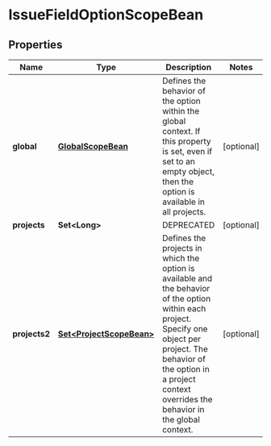 

# IssueFieldOptionScopeBean


## Properties

| Name | Type | Description | Notes |
|------------ | ------------- | ------------- | -------------|
|**global** | [**GlobalScopeBean**](GlobalScopeBean.md) | Defines the behavior of the option within the global context. If this property is set, even if set to an empty object, then the option is available in all projects. |  [optional] |
|**projects** | **Set&lt;Long&gt;** | DEPRECATED |  [optional] |
|**projects2** | [**Set&lt;ProjectScopeBean&gt;**](ProjectScopeBean.md) | Defines the projects in which the option is available and the behavior of the option within each project. Specify one object per project. The behavior of the option in a project context overrides the behavior in the global context. |  [optional] |



